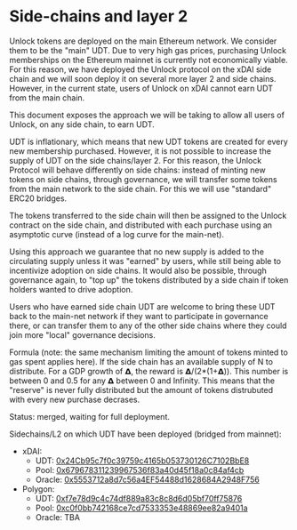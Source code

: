# Side-chains and layer 2

Unlock tokens are deployed on the main Ethereum network. We consider them to be the "main" UDT. Due to very high gas prices, purchasing Unlock memberships on the Ethereum mainnet is currently not economically viable. For this reason, we have deployed the Unlock protocol on the xDAI side chain and we will soon deploy it on several more layer 2 and side chains. However, in the current state, users of Unlock on xDAI cannot earn UDT from the main chain.

This document exposes the approach we will be taking to allow all users of Unlock, on any side chain, to earn UDT.

UDT is inflationary, which means that new UDT tokens are created for every new membership purchased. However, it is not possible to increase the supply of UDT on the side chains/layer 2. For this reason, the Unlock Protocol will behave differently on side chains: instead of minting new tokens on side chains, through governance, we will transfer some tokens from the main network to the side chain. For this we will use "standard" ERC20 bridges.

The tokens transferred to the side chain will then be assigned to the Unlock contract on the side chain, and distributed with each purchase using an asymptotic curve \(instead of a log curve for the main-net\).

Using this approach we guarantee that no new supply is added to the circulating supply unless it was "earned" by users, while still being able to incentivize adoption on side chains. It would also be possible, through governance again, to "top up" the tokens distributed by a side chain if token holders wanted to drive adoption.

Users who have earned side chain UDT are welcome to bring these UDT back to the main-net network if they want to participate in governance there, or can transfer them to any of the other side chains where they could join more "local" governance decisions.

Formula \(note: the same mechanism limiting the amount of tokens minted to gas spent applies here\). If the side chain has an available supply of N to distribute. For a GDP growth of 𝝙, the reward is 𝝙/\(2\*\(1+𝝙\)\). This number is between 0 and 0.5 for any 𝝙 between 0 and Infinity. This means that the "reserve" is never fully distributed but the amount of tokens distrubuted with every new purchase decrases.

Status: merged, waiting for full deployment.

Sidechains/L2 on which UDT have been deployed (bridged from mainnet):

* xDAI: 
  * UDT: [0x24Cb95c7f0c39759c4165b053730126C7102BbE8](https://blockscout.com/xdai/mainnet/tokens/0x24Cb95c7f0c39759c4165b053730126C7102BbE8)
  * Pool: [0x679678311239967536f83a40d45f18a0c84af4cb](https://info.honeyswap.org/#/pair/0x679678311239967536f83a40d45f18a0c84af4cb) 
  * Oracle: [0x5553712a8d7c56a4EF54488d1628684A2948F756](https://blockscout.com/xdai/mainnet/address/0x5553712a8d7c56a4EF54488d1628684A2948F756)
* Polygon: 
  * UDT: [0xf7e78d9c4c74df889a83c8c8d6d05bf70ff75876](https://polygonscan.com/address/0xf7e78d9c4c74df889a83c8c8d6d05bf70ff75876)
  * Pool: [0xc0f0bb742168ce7cd7533353e48869ee82a9401a](https://info.quickswap.exchange/pair/0xc0f0bb742168ce7cd7533353e48869ee82a9401a)
  * Oracle: TBA
